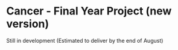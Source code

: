 # Cancer - Final Year Project (new version)
Still in development (Estimated to deliver by the end of August)
